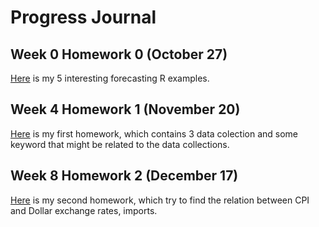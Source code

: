 # Progress Journal

## Week 0 Homework 0 (October 27)
[Here](files/HW0/Goksel-Bilici_example_homework_0.html) is my 5 interesting forecasting R examples.

## Week 4 Homework 1 (November 20)
[Here](files/HW1/Goksel-Bilici_HW1.html) is my first homework, which contains 3 data colection and some keyword that might be related to the data collections.


## Week 8 Homework 2 (December 17)
[Here](files/HW2/Goksel-Bilici_HW2.html) is my second homework, which try to find the relation between CPI and Dollar exchange rates, imports.
